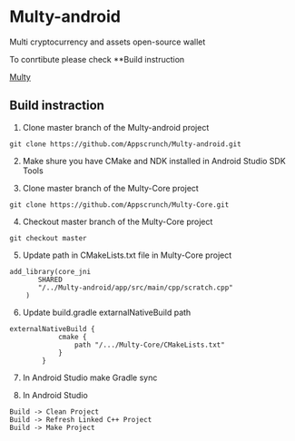 # Multy-android

Multi cryptocurrency and assets open-source wallet

To conrtibute please check **Build instruction

[Multy](http://multy.io)



## Build instraction

1. Clone master branch of the Multy-android project
```
git clone https://github.com/Appscrunch/Multy-android.git
```

2. Make shure you have CMake and NDK installed in Android Studio SDK Tools

3. Clone master branch of the Multy-Core project
```
git clone https://github.com/Appscrunch/Multy-Core.git
```
4. Checkout master branch of the Multy-Core project
```
git checkout master
```

5. Update path in CMakeLists.txt file in Multy-Core project
```
add_library(core_jni
       SHARED
       "/../Multy-android/app/src/main/cpp/scratch.cpp"
    )
```

6. Update build.gradle extarnalNativeBuild path
```
externalNativeBuild {
            cmake {
                path "/.../Multy-Core/CMakeLists.txt"
            }
        }
```
7. In Android Studio make Gradle sync

8. In Android Studio
```
Build -> Clean Project
Build -> Refresh Linked C++ Project
Build -> Make Project
```

